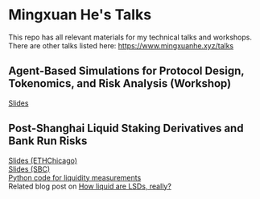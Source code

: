 # Mingxuan He's Talks
This repo has all relevant materials for my technical talks and workshops. There are other talks listed here: https://www.mingxuanhe.xyz/talks

## Agent-Based Simulations for Protocol Design, Tokenomics, and Risk Analysis (Workshop)
[Slides](./ABM/ABM_slides.pdf)

## Post-Shanghai Liquid Staking Derivatives and Bank Run Risks
[Slides (ETHChicago)](./LSD/LSD_slides.pdf)  
[Slides (SBC)](./LSD/LSD_slides_SBC.pdf)  
[Python code for liquidity measurements](./LSD/code/liquidity.ipynb)  
Related blog post on [How liquid are LSDs, really?](https://mingxuanh.medium.com/how-liquid-are-lsds-really-a3d9c868dbe9)
